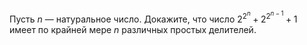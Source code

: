 Пусть $n$ — натуральное число. Докажите, что число ${{2}^{{{2}^{n}}}}+{{2}^{{{2}^{n-1}}}}+1$ имеет по крайней мере $n$ различных простых делителей.